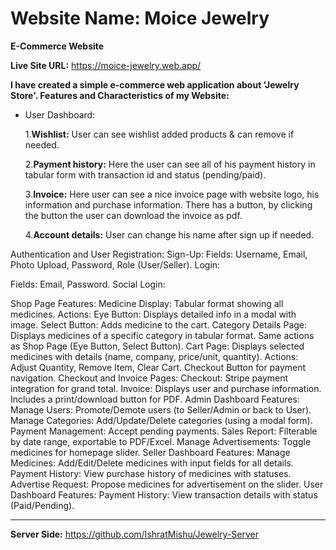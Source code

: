 # Website Name: Moice Jewelry
**E-Commerce Website**

**Live Site URL:** https://moice-jewelry.web.app/

**I have created a simple e-commerce web application about 'Jewelry Store'. Features and Characteristics of my
Website:**

- User Dashboard:
  
  1.**Wishlist:** User can see wishlist added products & can remove if needed.
  
  2.**Payment history:** Here the user can see all of his payment history in tabular form
    with transaction id and status (pending/paid).
  
  3.**Invoice:** Here user can see a nice invoice page with website logo, his
    information and purchase information. There has a button, by clicking the button
    the user can download the invoice as pdf.
  
  4.**Account details:** User can change his name after sign up if needed.




Authentication and User Registration:
Sign-Up:
Fields: Username, Email, Photo Upload, Password, Role (User/Seller).
Login:

Fields: Email, Password.
Social Login:

Shop Page Features:
Medicine Display:
Tabular format showing all medicines.
Actions:
Eye Button: Displays detailed info in a modal with image.
Select Button: Adds medicine to the cart.
Category Details Page:
Displays medicines of a specific category in tabular format.
Same actions as Shop Page (Eye Button, Select Button).
Cart Page:
Displays selected medicines with details (name, company, price/unit, quantity).
Actions:
Adjust Quantity, Remove Item, Clear Cart.
Checkout Button for payment navigation.
Checkout and Invoice Pages:
Checkout:
Stripe payment integration for grand total.
Invoice:
Displays user and purchase information.
Includes a print/download button for PDF.
Admin Dashboard Features:
Manage Users:
Promote/Demote users (to Seller/Admin or back to User).
Manage Categories:
Add/Update/Delete categories (using a modal form).
Payment Management:
Accept pending payments.
Sales Report:
Filterable by date range, exportable to PDF/Excel.
Manage Advertisements:
Toggle medicines for homepage slider.
Seller Dashboard Features:
Manage Medicines:
Add/Edit/Delete medicines with input fields for all details.
Payment History:
View purchase history of medicines with statuses.
Advertise Request:
Propose medicines for advertisement on the slider.
User Dashboard Features:
Payment History:
View transaction details with status (Paid/Pending).

___
**Server Side:** https://github.com/IshratMishu/Jewelry-Server
